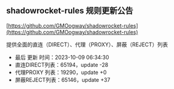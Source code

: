 ## shadowrocket-rules 规则更新公告

[https://github.com/GMOogway/shadowrocket-rules](https://github.com/GMOogway/shadowrocket-rules)

提供全面的直连（DIRECT）、代理（PROXY）、屏蔽（REJECT）列表
- 最后 更新 时间：2023-10-09 06:34:30
- 直连DIRECT列表：65194，update -28
- 代理PROXY 列表：19290，update +0
- 屏蔽REJECT列表：65146，update +37